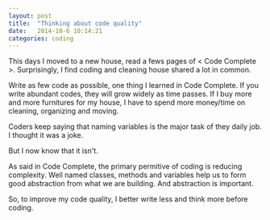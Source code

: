 ```yaml
---
layout: post
title:  "Thinking about code quality"
date:   2014-10-6 10:14:21
categories: coding
---
```


This days I moved to a new house, read a fews pages of < Code Complete >.
Surprisingly, I find coding and cleaning house shared a lot in common.

Write as few code as possible, one thing I learned in Code Complete. If you
write abundant codes, they will grow widely as time passes. If I buy more
and more furnitures for my house, I have to spend more money/time on
cleaning, organizing and moving.

Coders keep saying that naming variables is the major task of they daily
job. I thought it was a joke.

But I now know that it isn't.

As said in Code Complete, the primary permitive of coding is reducing complexity. Well named classes, methods and variables help us to form good abstraction from what we are building. And abstraction is important.

So, to improve my code quality, I better write less and think more
before coding.
